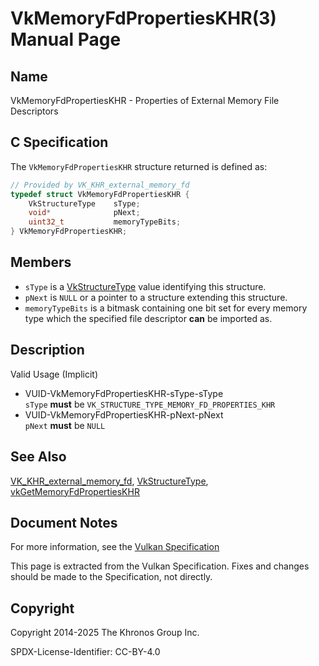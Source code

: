 # VkMemoryFdPropertiesKHR(3) Manual Page

## Name

VkMemoryFdPropertiesKHR - Properties of External Memory File Descriptors



## [](#_c_specification)C Specification

The `VkMemoryFdPropertiesKHR` structure returned is defined as:

```c++
// Provided by VK_KHR_external_memory_fd
typedef struct VkMemoryFdPropertiesKHR {
    VkStructureType    sType;
    void*              pNext;
    uint32_t           memoryTypeBits;
} VkMemoryFdPropertiesKHR;
```

## [](#_members)Members

- `sType` is a [VkStructureType](https://registry.khronos.org/vulkan/specs/latest/man/html/VkStructureType.html) value identifying this structure.
- `pNext` is `NULL` or a pointer to a structure extending this structure.
- `memoryTypeBits` is a bitmask containing one bit set for every memory type which the specified file descriptor **can** be imported as.

## [](#_description)Description

Valid Usage (Implicit)

- [](#VUID-VkMemoryFdPropertiesKHR-sType-sType)VUID-VkMemoryFdPropertiesKHR-sType-sType  
  `sType` **must** be `VK_STRUCTURE_TYPE_MEMORY_FD_PROPERTIES_KHR`
- [](#VUID-VkMemoryFdPropertiesKHR-pNext-pNext)VUID-VkMemoryFdPropertiesKHR-pNext-pNext  
  `pNext` **must** be `NULL`

## [](#_see_also)See Also

[VK\_KHR\_external\_memory\_fd](https://registry.khronos.org/vulkan/specs/latest/man/html/VK_KHR_external_memory_fd.html), [VkStructureType](https://registry.khronos.org/vulkan/specs/latest/man/html/VkStructureType.html), [vkGetMemoryFdPropertiesKHR](https://registry.khronos.org/vulkan/specs/latest/man/html/vkGetMemoryFdPropertiesKHR.html)

## [](#_document_notes)Document Notes

For more information, see the [Vulkan Specification](https://registry.khronos.org/vulkan/specs/latest/html/vkspec.html#VkMemoryFdPropertiesKHR)

This page is extracted from the Vulkan Specification. Fixes and changes should be made to the Specification, not directly.

## [](#_copyright)Copyright

Copyright 2014-2025 The Khronos Group Inc.

SPDX-License-Identifier: CC-BY-4.0